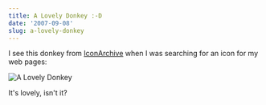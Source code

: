 ```yaml
---
title: A Lovely Donkey :-D
date: '2007-09-08'
slug: a-lovely-donkey
---
```


I see this donkey from [IconArchive](http://www.iconarchive.com/category/animals/animals-icons-by-turbomilk.html) when I was searching for an icon for my web pages:

![A Lovely Donkey](http://icons.iconarchive.com/icons/turbomilk/animals/256/donkey-icon.png)

It's lovely, isn't it?

